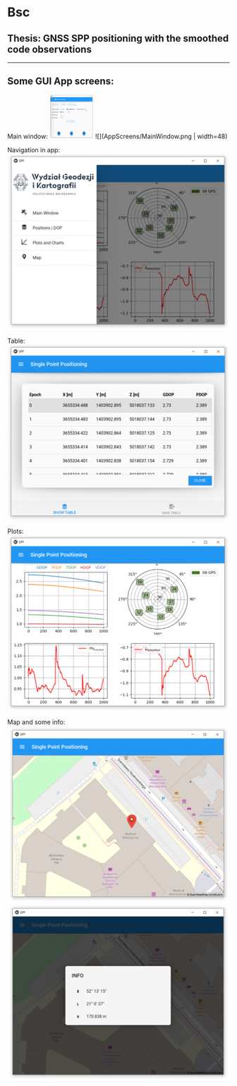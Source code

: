# Bsc

## Thesis: GNSS SPP positioning with the smoothed code observations
---------
## Some GUI App screens:

Main window:
<img src="https://github.com/BS-98/Inz/blob/main/AppScreens/MainWindow.png" width="100" height="100"/>
![](AppScreens/MainWindow.png | width=48)

Navigation in app:
![](AppScreens/Navigation.png)

Table:
![](AppScreens/Table.png)

Plots:
![](AppScreens/Plots.png)
      
Map and some info:
![](AppScreens/Map.png)
![](AppScreens/MapInfo.png)

